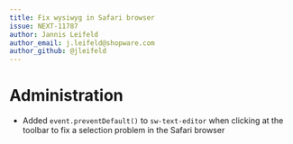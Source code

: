 ```yaml
---
title: Fix wysiwyg in Safari browser
issue: NEXT-11787
author: Jannis Leifeld
author_email: j.leifeld@shopware.com 
author_github: @jleifeld
---
```

# Administration
* Added `event.preventDefault()` to `sw-text-editor` when clicking at the toolbar to fix a selection problem in the Safari browser 
